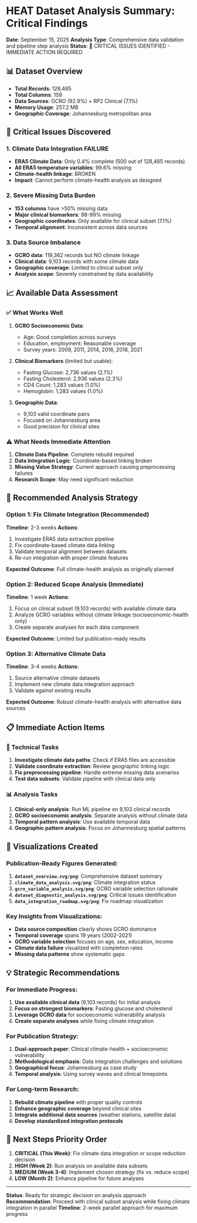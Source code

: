 # HEAT Dataset Analysis Summary: Critical Findings

**Date**: September 15, 2025
**Analysis Type**: Comprehensive data validation and pipeline step analysis
**Status**: 🚨 CRITICAL ISSUES IDENTIFIED - IMMEDIATE ACTION REQUIRED

## 📊 Dataset Overview

- **Total Records**: 128,465
- **Total Columns**: 159
- **Data Sources**: GCRO (92.9%) + RP2 Clinical (7.1%)
- **Memory Usage**: 257.2 MB
- **Geographic Coverage**: Johannesburg metropolitan area

## 🚨 Critical Issues Discovered

### 1. Climate Data Integration FAILURE
- **ERA5 Climate Data**: Only 0.4% complete (500 out of 128,465 records)
- **All ERA5 temperature variables**: 99.6% missing
- **Climate-health linkage**: BROKEN
- **Impact**: Cannot perform climate-health analysis as designed

### 2. Severe Missing Data Burden
- **153 columns** have >50% missing data
- **Major clinical biomarkers**: 98-99% missing
- **Geographic coordinates**: Only available for clinical subset (7.1%)
- **Temporal alignment**: Inconsistent across data sources

### 3. Data Source Imbalance
- **GCRO data**: 119,362 records but NO climate linkage
- **Clinical data**: 9,103 records with some climate data
- **Geographic coverage**: Limited to clinical subset only
- **Analysis scope**: Severely constrained by data availability

## 📈 Available Data Assessment

### ✅ What Works Well
1. **GCRO Socioeconomic Data**:
   - Age: Good completion across surveys
   - Education, employment: Reasonable coverage
   - Survey years: 2009, 2011, 2014, 2016, 2018, 2021

2. **Clinical Biomarkers** (limited but usable):
   - Fasting Glucose: 2,736 values (2.1%)
   - Fasting Cholesterol: 2,936 values (2.3%)
   - CD4 Count: 1,283 values (1.0%)
   - Hemoglobin: 1,283 values (1.0%)

3. **Geographic Data**:
   - 9,103 valid coordinate pairs
   - Focused on Johannesburg area
   - Good precision for clinical sites

### ⚠️ What Needs Immediate Attention

1. **Climate Data Pipeline**: Complete rebuild required
2. **Data Integration Logic**: Coordinate-based linking broken
3. **Missing Value Strategy**: Current approach causing preprocessing failures
4. **Research Scope**: May need significant reduction

## 🎯 Recommended Analysis Strategy

### Option 1: Fix Climate Integration (Recommended)
**Timeline**: 2-3 weeks
**Actions**:
1. Investigate ERA5 data extraction pipeline
2. Fix coordinate-based climate data linking
3. Validate temporal alignment between datasets
4. Re-run integration with proper climate features

**Expected Outcome**: Full climate-health analysis as originally planned

### Option 2: Reduced Scope Analysis (Immediate)
**Timeline**: 1 week
**Actions**:
1. Focus on clinical subset (9,103 records) with available climate data
2. Analyze GCRO variables without climate linkage (socioeconomic-health only)
3. Create separate analyses for each data component

**Expected Outcome**: Limited but publication-ready results

### Option 3: Alternative Climate Data
**Timeline**: 3-4 weeks
**Actions**:
1. Source alternative climate datasets
2. Implement new climate data integration approach
3. Validate against existing results

**Expected Outcome**: Robust climate-health analysis with alternative data sources

## 📋 Immediate Action Items

### 🔧 Technical Tasks
1. **Investigate climate data paths**: Check if ERA5 files are accessible
2. **Validate coordinate extraction**: Review geographic linking logic
3. **Fix preprocessing pipeline**: Handle extreme missing data scenarios
4. **Test data subsets**: Validate pipeline with clinical data only

### 📊 Analysis Tasks
1. **Clinical-only analysis**: Run ML pipeline on 9,103 clinical records
2. **GCRO socioeconomic analysis**: Separate analysis without climate data
3. **Temporal pattern analysis**: Use available temporal data
4. **Geographic pattern analysis**: Focus on Johannesburg spatial patterns

## 🎨 Visualizations Created

### Publication-Ready Figures Generated:
1. **`dataset_overview.svg/png`**: Comprehensive dataset summary
2. **`climate_data_analysis.svg/png`**: Climate integration status
3. **`gcro_variable_analysis.svg/png`**: GCRO variable selection rationale
4. **`dataset_diagnostic_analysis.svg/png`**: Critical issues identification
5. **`data_integration_roadmap.svg/png`**: Fix roadmap visualization

### Key Insights from Visualizations:
- **Data source composition** clearly shows GCRO dominance
- **Temporal coverage** spans 19 years (2002-2021)
- **GCRO variable selection** focuses on age, sex, education, income
- **Climate data failure** visualized with completion rates
- **Missing data patterns** show systematic gaps

## 💡 Strategic Recommendations

### For Immediate Progress:
1. **Use available clinical data** (9,103 records) for initial analysis
2. **Focus on strongest biomarkers**: Fasting glucose and cholesterol
3. **Leverage GCRO data** for socioeconomic vulnerability analysis
4. **Create separate analyses** while fixing climate integration

### For Publication Strategy:
1. **Dual-approach paper**: Clinical climate-health + socioeconomic vulnerability
2. **Methodological emphasis**: Data integration challenges and solutions
3. **Geographical focus**: Johannesburg as case study
4. **Temporal analysis**: Using survey waves and clinical timepoints

### For Long-term Research:
1. **Rebuild climate pipeline** with proper quality controls
2. **Enhance geographic coverage** beyond clinical sites
3. **Integrate additional data sources** (weather stations, satellite data)
4. **Develop standardized integration protocols**

## 🎯 Next Steps Priority Order

1. **CRITICAL (This Week)**: Fix climate data integration or scope reduction decision
2. **HIGH (Week 2)**: Run analysis on available data subsets
3. **MEDIUM (Week 3-4)**: Implement chosen strategy (fix vs. reduce scope)
4. **LOW (Month 2)**: Enhance pipeline for future analyses

---

**Status**: Ready for strategic decision on analysis approach
**Recommendation**: Proceed with clinical subset analysis while fixing climate integration in parallel
**Timeline**: 2-week parallel approach for maximum progress